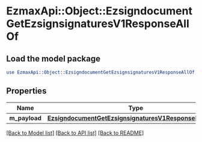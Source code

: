 # EzmaxApi::Object::EzsigndocumentGetEzsignsignaturesV1ResponseAllOf

## Load the model package
```perl
use EzmaxApi::Object::EzsigndocumentGetEzsignsignaturesV1ResponseAllOf;
```

## Properties
Name | Type | Description | Notes
------------ | ------------- | ------------- | -------------
**m_payload** | [**EzsigndocumentGetEzsignsignaturesV1ResponseMPayload**](EzsigndocumentGetEzsignsignaturesV1ResponseMPayload.md) |  | 

[[Back to Model list]](../README.md#documentation-for-models) [[Back to API list]](../README.md#documentation-for-api-endpoints) [[Back to README]](../README.md)


